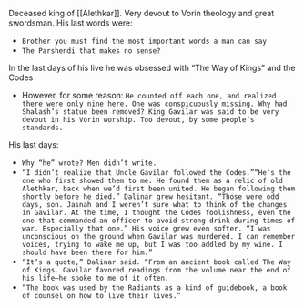 Deceased king of [[Alethkar]]. Very devout to Vorin theology and great swordsman. His last words were:
- `Brother you must find the most important words a man can say`
- `The Parshendi that makes no sense?`

In the last days of his live he was obsessed with “The Way of Kings” and the Codes
- However, for some reason: `He counted off each one, and realized there were only nine here. One was conspicuously missing. Why had Shalash’s statue been removed? King Gavilar was said to be very devout in his Vorin worship. Too devout, by some people’s standards.`

His last days:
- ` Why “he” wrote? Men didn’t write. `
- `“I didn’t realize that Uncle Gavilar followed the Codes.”“He’s the one who first showed them to me. He found them as a relic of old Alethkar, back when we’d first been united. He began following them shortly before he died.” Dalinar grew hesitant. “Those were odd days, son. Jasnah and I weren’t sure what to think of the changes in Gavilar. At the time, I thought the Codes foolishness, even the one that commanded an officer to avoid strong drink during times of war. Especially that one.” His voice grew even softer. “I was unconscious on the ground when Gavilar was murdered. I can remember voices, trying to wake me up, but I was too addled by my wine. I should have been there for him.”`
- `“It’s a quote,” Dalinar said. “From an ancient book called The Way of Kings. Gavilar favored readings from the volume near the end of his life—he spoke to me of it often.`
- `“The book was used by the Radiants as a kind of guidebook, a book of counsel on how to live their lives.”`